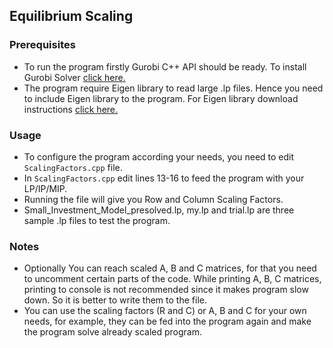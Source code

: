 ## Equilibrium Scaling

### Prerequisites
- To run the program firstly Gurobi C++ API should be ready. To install Gurobi Solver [click here.](https://www.gurobi.com/free-trial/ "Gurobi Solver Website")
- The program require Eigen library to read large .lp files. Hence you need to include Eigen library to the program. For Eigen library download instructions [click here.](https://eigen.tuxfamily.org/ "Eigen library download")

### Usage
- To configure the program according your needs, you need to edit `ScalingFactors.cpp` file.
- In `ScalingFactors.cpp` edit lines 13-16 to feed the program with your LP/IP/MIP.
- Running the file will give you Row and Column Scaling Factors.
- Small_Investment_Model_presolved.lp, my.lp and trial.lp are three sample .lp files to test the program.
 
### Notes 
- Optionally You can reach scaled A, B and C matrices, for that you need to uncomment certain parts of the code. While printing A, B, C matrices, printing to console is not recommended since it makes program slow down. So it is better to write them to the file.  
- You can use the scaling factors (R and C) or A, B and C for your own needs, for example, they can be fed into the program again and make the program solve already scaled program.
